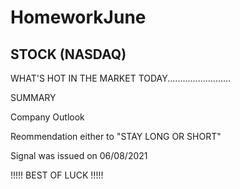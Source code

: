 # HomeworkJune
STOCK (NASDAQ) 
--------------------------------------------------------------------------------------------------------------------------------------------------------------------------------------------------------------------------------------------------------------------------------------------------------------------------------
WHAT'S HOT IN THE MARKET TODAY.........................

SUMMARY 

Company Outlook

Reommendation either to "STAY LONG OR SHORT" 

Signal was issued on 06/08/2021



!!!!! BEST OF LUCK !!!!!